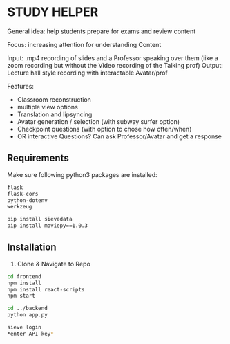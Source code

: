 # STUDY HELPER

General idea: help students prepare for exams and review content

Focus: increasing attention for understanding Content

Input: .mp4 recording of slides and a Professor speaking over them (like a zoom recording but without the Video recording of the Talking prof)
Output: Lecture hall style recording with interactable Avatar/prof

Features:
- Classroom reconstruction
- ⁠multiple view options
- Translation and lipsyncing
- ⁠Avatar generation / selection (with subway surfer option)
- ⁠Checkpoint questions (with option to chose how often/when)
- OR interactive Questions? Can ask Professor/Avatar and get a response

## Requirements
Make sure following python3 packages are installed:

```python
flask
flask-cors
python-dotenv
werkzeug
```

```bash
pip install sievedata
pip install moviepy==1.0.3
```

## Installation
1. Clone & Navigate to Repo

```bash
cd frontend
npm install
npm install react-scripts
npm start

cd ../backend
python app.py

sieve login
*enter API key*
```
